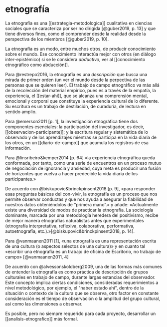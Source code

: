 # etnografía
La etnografía es una [[estrategia-metodologica]] cualitativa en ciencias sociales que se caracteriza por ser no dirigida [@guber2019, p. 13] y que tiene diversos fines, como el comprender desde la realidad desde la perspectiva de los miembros [@guber2019, p. 10].

La etnografía es un modo, entre muchos otros, de producir conocimiento sobre el mundo. Ese conocimiento interactúa mejor con otros (en diálogo inter-epistémico) si se le considera *abductivo*, ver al [[conocimiento etnográfico como abducción]].

Para @restrepo2016, la etnografía es una *descripción* que busca una mirada de primer orden (un ver el mundo desde la perpectiva de las personas que se quieren leer). El trabajo de campo etnográfico va más allá de la recolección del material empírico, pues es a través de la empatía, la experiencia, el [[estar-ahi]], que se alcanza una comprensión mental, emocional y corporal que constituye la experiencia cultural de lo diferente. Su escritura es un trabajo de destilación, de curaduría, de lectura en sentido amplio.

Para @emerson2011 [p. 1], la investigación etnográfica tiene dos componentes esenciales: la participación del investigador, es decir, [[observacion-participante]]; y la escritura regular y sistemática de lo observado y de los aprendizajes mientras se participa en la vida diaria de los otros, en un [[diario-de-campo]] que acumula los registros de esa información.

Para @linsribeiro&kemper2014 [p. 64] «la experiencia etnográfica queda conformada, por tanto, como una serie de encuentros en un proceso mutuo de
negociación de ignorancia y ansiedad, cuya meta es producir una fusión de horizontes que vuelva a hacer predecible la vida diaria de los participantes.»

De acuerdo con @biskupovic&brinckpinsent2018 [p. 9], «para responder esas preguntas básicas del con-vivir, la etnografía es un proceso que nos permite observar conductas y que nos ayuda a asegurar la fiabilidad de nuestros datos obteniéndolos de “primera mano”.» y añade: «Actualmente existe una diversidad de modos de practicar la etnografía. La sociología dominante, marcada por una metodología heredera del positivismo, recibe de mejor manera etnografías naturalistas antes que experimentales (etnografía interpretativa, reflexiva, colaborativa, performativa, autoetnografía, etc.).»[@biskupovic&brinckpinsent2018, p. 14].

Para @vanmaanen2011 [1], «una etnografía es una representación escrita de una cultura (o aspectos selectos de una cultura)» y en cuanto tal «escribir una etnografía es un trabajo de oficina de Escritorio, no trabajo de campo» [@vanmaanen2011, 4]

De acuerdo con @alvessonskoldberg2009, una de las formas más comunes de entender la etnografía es como práctica de descripción de grupos culturales en trabajo de campo, durante largas estancias del observador. Este concepto implica ciertas condiciones, consideradas requerimientos a nivel metodológico, por ejemplo, el "haber estado ahí", dentro de la situación o contexto de la cultura que se observa, otro factor en constante consideración es el tiempo de observación o la amplitud del grupo cultural, así como las dimensiones a observar.

Es posible, pero no siempre requerido para cada proyecto, desarrollar un [[analisis-etnografico]] más formal.
